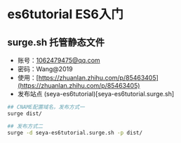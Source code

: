 # es6tutorial ES6入门

## surge.sh 托管静态文件

- 账号：1062479475@qq.com
- 密码：Wang@2019
- 使用：[https://zhuanlan.zhihu.com/p/85463405](https://zhuanlan.zhihu.com/p/85463405)
- 发布站点 (seya-es6tutorial)[seya-es6tutorial.surge.sh]

```bash
## CNAME配置域名，发布方式一
surge dist/

## 发布方式二
surge -d seya-es6tutorial.surge.sh -p dist/
```